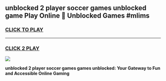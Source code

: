 
## unblocked 2 player soccer games unblocked game Play Online 👋 Unblocked Games #mlims
<h3>
<a href="https://premium.freeplayer.one?title=unblocked_2_player_soccer_games&ref=21F">CLICK TO PLAY</a></h3>
<hr>

<h3>
<a href="https://premium.freeplayer.one?title=unblocked_2_player_soccer_games&ref=21F">CLICK 2 PLAY</a>
  
</h3>

<a href="https://premium.freeplayer.one?title=unblocked_2_player_soccer_games&ref=21F/"><img src="https://clearcache.store/games.png"></a>


**unblocked 2 player soccer games games unblocked: Your Gateway to Fun and Accessible Online Gaming**
